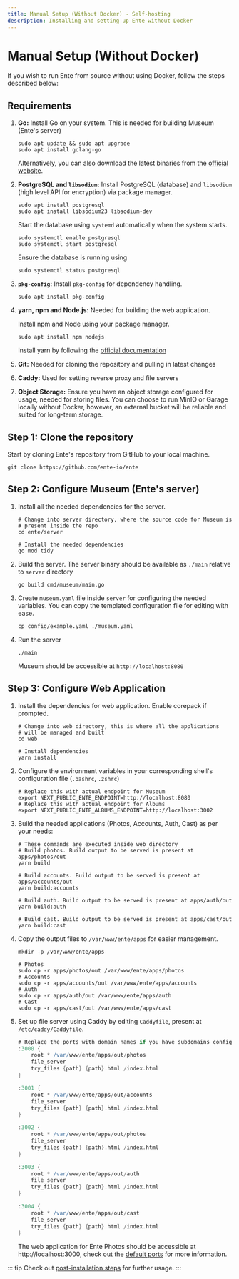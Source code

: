 ```yaml
---
title: Manual Setup (Without Docker) - Self-hosting
description: Installing and setting up Ente without Docker
---
```


# Manual Setup (Without Docker)

If you wish to run Ente from source without using Docker, follow the steps described below:

## Requirements

1. **Go:** Install Go on your system. This is needed for building Museum (Ente's server)
    
    ``` shell
    sudo apt update && sudo apt upgrade
    sudo apt install golang-go
    ```

    Alternatively, you can also download the latest binaries
    from the [official website](https://go.dev/dl/).

2. **PostgreSQL and `libsodium`:** Install PostgreSQL (database) and `libsodium` (high level API for encryption) via package manager.
    
    ``` shell
    sudo apt install postgresql
    sudo apt install libsodium23 libsodium-dev
    ```

    Start the database using `systemd` automatically when the system starts.
    ``` shell
    sudo systemctl enable postgresql
    sudo systemctl start postgresql
    ```

    Ensure the database is running using

    ``` shell
    sudo systemctl status postgresql
    ```
3. **`pkg-config`:** Install `pkg-config` for dependency handling.
    
    ``` shell
    sudo apt install pkg-config
    ```
4. **yarn, npm and Node.js:** Needed for building the web application.

    Install npm and Node using your package manager.

    ``` shell
    sudo apt install npm nodejs
    ```

    Install yarn by following the [official documentation](https://yarnpkg.com/getting-started/install)

5. **Git:** Needed for cloning the repository and pulling in latest changes

6. **Caddy:** Used for setting reverse proxy and file servers

7. **Object Storage:** Ensure you have an object storage configured for usage,
    needed for storing files. You can choose to run MinIO or Garage locally
    without Docker, however, an external bucket will be reliable and suited
    for long-term storage.

## Step 1: Clone the repository

Start by cloning Ente's repository from GitHub to your local machine.

``` shell
git clone https://github.com/ente-io/ente
```

## Step 2: Configure Museum (Ente's server)

1. Install all the needed dependencies for the server.
    ``` shell
    # Change into server directory, where the source code for Museum is
    # present inside the repo
    cd ente/server

    # Install the needed dependencies
    go mod tidy
    ```

2. Build the server. The server binary should be available as `./main`
relative to `server` directory

    ``` shell
    go build cmd/museum/main.go
    ```

3. Create `museum.yaml` file inside `server` for configuring the needed variables.
    You can copy the templated configuration file for editing with ease.

    ``` shell
    cp config/example.yaml ./museum.yaml    
    ```

4. Run the server

    ``` shell
    ./main
    ```
    
    Museum should be accessible at `http://localhost:8080`

## Step 3: Configure Web Application

1. Install the dependencies for web application. Enable corepack if prompted.
    
    ``` shell
    # Change into web directory, this is where all the applications
    # will be managed and built
    cd web

    # Install dependencies
    yarn install
    ```

2. Configure the environment variables in your corresponding shell's configuration file 
    (`.bashrc`, `.zshrc`)
    ``` shell
    # Replace this with actual endpoint for Museum
    export NEXT_PUBLIC_ENTE_ENDPOINT=http://localhost:8080
    # Replace this with actual endpoint for Albums
    export NEXT_PUBLIC_ENTE_ALBUMS_ENDPOINT=http://localhost:3002
    ```
3. Build the needed applications (Photos, Accounts, Auth, Cast) as per your needs:
    ```shell
    # These commands are executed inside web directory
    # Build photos. Build output to be served is present at apps/photos/out
    yarn build

    # Build accounts. Build output to be served is present at apps/accounts/out
    yarn build:accounts

    # Build auth. Build output to be served is present at apps/auth/out
    yarn build:auth

    # Build cast. Build output to be served is present at apps/cast/out
    yarn build:cast
    ```

4. Copy the output files to `/var/www/ente/apps` for easier management.
    ``` shell
    mkdir -p /var/www/ente/apps
    
    # Photos
    sudo cp -r apps/photos/out /var/www/ente/apps/photos
    # Accounts
    sudo cp -r apps/accounts/out /var/www/ente/apps/accounts
    # Auth
    sudo cp -r apps/auth/out /var/www/ente/apps/auth
    # Cast
    sudo cp -r apps/cast/out /var/www/ente/apps/cast
    ```

4. Set up file server using Caddy by editing `Caddyfile`, present at `/etc/caddy/Caddyfile`.
    ``` groovy
    # Replace the ports with domain names if you have subdomains configured and need HTTPS
    :3000 {
        root * /var/www/ente/apps/out/photos
        file_server
        try_files {path} {path}.html /index.html
    }

    :3001 {
        root * /var/www/ente/apps/out/accounts
        file_server
        try_files {path} {path}.html /index.html
    }

    :3002 {
        root * /var/www/ente/apps/out/photos
        file_server
        try_files {path} {path}.html /index.html
    }

    :3003 {
        root * /var/www/ente/apps/out/auth
        file_server
        try_files {path} {path}.html /index.html
    }

    :3004 {
        root * /var/www/ente/apps/out/cast
        file_server
        try_files {path} {path}.html /index.html
    }
    ```

    The web application for Ente Photos should be accessible at http://localhost:3000, check out the [default ports](/self-hosting/install/env-var#ports) for more information.

::: tip
Check out [post-installation steps](/self-hosting/install/post-install/) for further usage.
:::